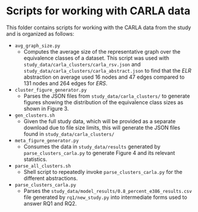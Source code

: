 # Scripts for working with CARLA data
This folder contains scripts for working with the CARLA data from the study and is organized as follows:
* `avg_graph_size.py`
  * Computes the average size of the representative graph over the equivalence classes of a dataset. This script was used with `study_data/carla_clusters/carla_rsv.json` and `study_data/carla_clusters/carla_abstract.json` to find that the *ELR* abstraction on average used 16 nodes and 47 edges compared to 131 nodes and 264 edges for *ERS*.
* `cluster_figure_generator.py`
  * Parses the JSON files from `study_data/carla_clusters/` to generate figures showing the distribution of the equivalence class sizes as shown in Figure 3.
* `gen_clusters.sh`
  * Given the full study data, which will be provided as a separate download due to file size limits, this will generate the JSON files found in `study_data/carla_clusters/`
* `meta_figure_generator.py`
  * Consumes the data in `study_data/results` generated by `parse_clusters_carla.py` to generate Figure 4 and its relevant statistics.
* `parse_all_clusters.sh`
  * Shell script to repeatedly invoke `parse_clusters_carla.py` for the different abstractions.
* `parse_clusters_carla.py`
  * Parses the `study_data/model_results/0.8_percent_e386_results.csv` file generated by `rq1/new_study.py` into intermediate forms used to answer RQ1 and RQ2.